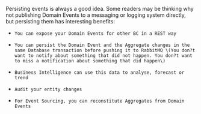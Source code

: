

Persisting events is always a good idea. Some readers may be thinking why not publishing Domain Events to a messaging or logging system directly, but persisting them has interesting benefits:



*     You can expose your Domain Events for other BC in a REST way
*     You can persist the Domain Event and the Aggregate changes in the same Database transaction before pushing it to RabbitMQ \(You don?t want to notify about something that did not happen. You don?t want to miss a notification about something that did happen\)
*     Business Intelligence can use this data to analyse, forecast or trend
*     Audit your entity changes
*     For Event Sourcing, you can reconstitute Aggregates from Domain Events



